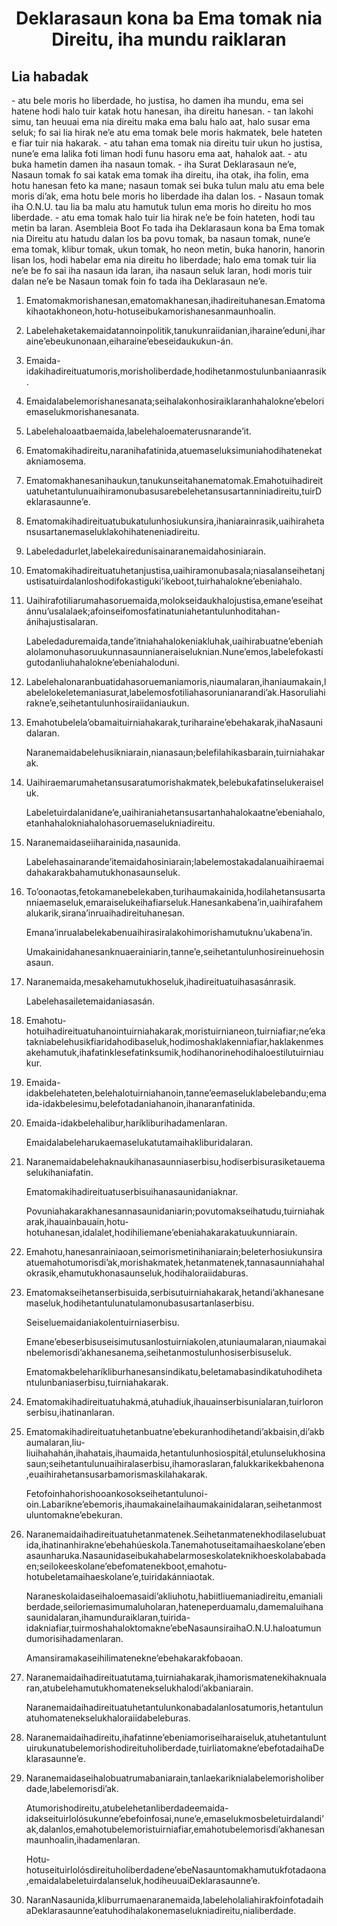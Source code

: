 <h1 align='center'>Deklarasaun kona ba Ema tomak nia Direitu, iha mundu raiklaran</h1>
<h2>Lia habadak</h2>
<p>- atu bele moris ho liberdade, ho justisa, ho damen iha mundu, ema sei hatene hodi halo tuir katak hotu hanesan, iha direitu hanesan.
- tan lakohi simu, tan heuuai ema nia direitu maka ema balu halo aat, halo susar ema seluk; fo sai lia hirak ne’e atu ema tomak bele moris hakmatek, bele hateten e fiar tuir nia hakarak.
- atu tahan ema tomak nia direitu tuir ukun ho justisa, nune’e ema lalika foti liman hodi funu hasoru ema aat, hahalok aat.
- atu buka hametin damen iha nasaun tomak.
- iha Surat Deklarasaun ne’e, Nasaun tomak fo sai katak ema tomak iha direitu, iha otak, iha folin, ema hotu hanesan feto ka mane; nasaun tomak sei buka tulun malu atu ema bele moris di’ak, ema hotu bele moris ho liberdade iha dalan los.
- Nasaun tomak iha O.N.U. tau lia ba malu atu hamutuk tulun ema moris ho direitu ho mos liberdade.
- atu ema tomak halo tuir lia hirak ne’e be foin hateten, hodi tau metin ba laran.
Asembleia Boot
Fo tada iha Deklarasaun kona ba Ema tomak nia Direitu atu hatudu dalan los ba povu tomak, ba nasaun tomak, nune’e ema tomak, klibur tomak, ukun tomak, ho neon metin, buka hanorin, hanorin lisan los, hodi habelar ema nia direitu ho liberdade; halo ema tomak tuir lia ne’e be fo sai iha nasaun ida laran, iha nasaun seluk laran, hodi moris tuir dalan ne’e be Nasaun tomak foin fo tada iha Deklarasaun ne’e.</p>
<ol>
  <li>
    <p>Ematomakmorishanesan,ematomakhanesan,ihadireituhanesan.Ematomakihaotakhoneon,hotu-hotuseibukamorishanesanmaunhoalin.</p>
  </li>
  <li>
    <p>Labelehaketakemaidatannoinpolitik,tanukunraiidanian,iharaine’eduni,iharaine’ebeukunonaan,eiharaine’ebeseidaukukun-án.</p>
  </li>
  <li>
    <p>Emaida-idakihadireituatumoris,morisholiberdade,hodihetanmostulunbaniaanrasik.</p>
  </li>
  <li>
    <p>Emaidalabelemorishanesanata;seihalakonhosiraiklaranhahalokne’ebeloriemaselukmorishanesanata.</p>
  </li>
  <li>
    <p>Labelehaloaatbaemaida,labelehaloematerusnarande’it.</p>
  </li>
  <li>
    <p>Ematomakihadireitu,naranihafatinida,atuemaseluksimuniahodihatenekatakniamosema.</p>
  </li>
  <li>
    <p>Ematomakhanesanihaukun,tanukunseitahanematomak.Emahotuihadireituatuhetantulunuaihiramonubasusarebelehetansusartanniniadireitu,tuirDeklarasaunne’e.</p>
  </li>
  <li>
    <p>Ematomakihadireituatubukatulunhosiukunsira,ihaniarainrasik,uaihirahetansusartanemaseluklakohihateneniadireitu.</p>
  </li>
  <li>
    <p>Labeledadurlet,labelekairedunisainaranemaidahosiniarain.</p>
  </li>
  <li>
    <p>Ematomakihadireituatuhetanjustisa,uaihiramonubasala;niasalanseihetanjustisatuirdalanloshodifokastiguki’ikeboot,tuirhahalokne’ebeniahalo.</p>
  </li>
  <li>
    <p>Uaihirafotiliarumahasoruemaida,molokseidaukhalojustisa,emane’eseihatánnu’usalalaek;afoinseifomosfatinatuniahetantulunhoditahan-ánihajustisalaran.</p>
    <p>Labeledaduremaida,tande’itniahahalokeniakluhak,uaihirabuatne’ebeniahalolamonuhasoruukunnasaunnianeraiseluknian.Nune’emos,labelefokastigutodanliuhahalokne’ebeniahaloduni.</p>
  </li>
  <li>
    <p>Labelehalonaranbuatidahasoruemaniamoris,niaumalaran,ihaniaumakain,labelelokeletemaniasurat,labelemosfotiliahasorunianarandi’ak.Hasoruliahirakne’e,seihetantulunhosiraiidaniaukun.</p>
  </li>
  <li>
    <p>Emahotubelela’obamaituirniahakarak,turiharaine’ebehakarak,ihaNasaunidalaran.</p>
    <p>Naranemaidabelehusikniarain,nianasaun;belefilahikasbarain,tuirniahakarak.</p>
  </li>
  <li>
    <p>Uaihiraemarumahetansusaratumorishakmatek,belebukafatinselukeraiseluk.</p>
    <p>Labeletuirdalanidane’e,uaihiraniahetansusartanhahalokaatne’ebeniahalo,etanhahalokniahalohasoruemaselukniadireitu.</p>
  </li>
  <li>
    <p>Naranemaidaseiiharainida,nasaunida.</p>
    <p>Labelehasainarande’itemaidahosiniarain;labelemostakadalanuaihiraemaidahakarakbahamutukhonasaunseluk.</p>
  </li>
  <li>
    <p>To’oonaotas,fetokamanebelekaben,turihaumakainida,hodilahetansusartanniaemaseluk,emaraiselukeihafiarseluk.Hanesankabena’in,uaihirafahemalukarik,sirana’inruaihadireituhanesan.</p>
    <p>Emana’inrualabelekabenuaihirasiralakohimorishamutuknu’ukabena’in.</p>
    <p>Umakainidahanesanknuaerainiarin,tanne’e,seihetantulunhosireinuehosinasaun.</p>
  </li>
  <li>
    <p>Naranemaida,mesakehamutukhoseluk,ihadireituatuihasasánrasik.</p>
    <p>Labelehasailetemaidaniasasán.</p>
  </li>
  <li>
    <p>Emahotu-hotuihadireituatuhanointuirniahakarak,moristuirnianeon,tuirniafiar;ne’ekatakniabelehusikfiaridahodibaseluk,hodimoshaklakenniafiar,haklakenmesakehamutuk,ihafatinklesefatinksumik,hodihanorinehodihaloestilutuirniaukur.</p>
  </li>
  <li>
    <p>Emaida-idakbelehateten,belehalotuirniahanoin,tanne’eemaseluklabelebandu;emaida-idakbelesimu,belefotadaniahanoin,ihanaranfatinida.</p>
  </li>
  <li>
    <p>Emaida-idakbelehalibur,haríkliburihadamenlaran.</p>
    <p>Emaidalabeleharukaemaselukatutamaihakliburidalaran.</p>
  </li>
  <li>
    <p>Naranemaidabelehaknaukihanasaunniaserbisu,hodiserbisurasiketauemaselukihaniafatin.</p>
    <p>Ematomakihadireituatuserbisuihanasaunidaniaknar.</p>
    <p>Povuniahakarakhanesannasaunidaniarin;povutomakseihatudu,tuirniahakarak,ihauainbauain,hotu-hotuhanesan,idalalet,hodihiliemane’ebeniahakarakatuukunniarain.</p>
  </li>
  <li>
    <p>Emahotu,hanesanrainiaoan,seimorismetinihaniarain;beleterhosiukunsiraatuemahotumorisdi’ak,morishakmatek,hetanmatenek,tannasaunniahahalokrasik,ehamutukhonasaunseluk,hodihaloraiidaburas.</p>
  </li>
  <li>
    <p>Ematomakseihetanserbisuida,serbisutuirniahakarak,hetandi’akhanesanemaseluk,hodihetantulunatulamonubasusartanlaserbisu.</p>
    <p>Seiseluemaidaniakolentuirniaserbisu.</p>
    <p>Emane’ebeserbisuseisimutusanlostuirniakolen,atuniaumalaran,niaumakainbelemorisdi’akhanesanema,seihetanmostulunhosiserbisuseluk.</p>
    <p>Ematomakbeleharíkliburhanesansindikatu,beletamabasindikatuhodihetantulunbaniaserbisu,tuirniahakarak.</p>
  </li>
  <li>
    <p>Ematomakihadireituatuhakmá,atuhadiuk,ihauainserbisunialaran,tuirloronserbisu,ihatinanlaran.</p>
  </li>
  <li>
    <p>Ematomakihadireituatuhetanbuatne’ebekuranhodihetandi’akbaisin,di’akbaumalaran,liu-liuihahahán,ihahatais,ihaumaida,hetantulunhosiospitál,etulunselukhosinasaun;seihetantulunuaihiralaserbisu,ihamoraslaran,falukkarikekbahenona,euaihirahetansusarbamorismaskilahakarak.</p>
    <p>Fetofoinhahorishooankosokseihetantulunoi-oin.Labarikne’ebemoris,ihaumakainelaihaumakainidalaran,seihetanmostuluntomakne’ebekuran.</p>
  </li>
  <li>
    <p>Naranemaidaihadireituatuhetanmatenek.Seihetanmatenekhodilaselubuatida,ihatinanhirakne’ebehahúeskola.Tanemahotuseitamaihaeskolane’ebenasaunharuka.Nasaunidaseibukahabelarmoseskolateknikhoeskolababadaen;seilokeeskolane’ebefomatenekboot,emahotu-hotubeletamaihaeskolane’e,tuiridakánniaotak.</p>
    <p>Naraneskolaidaseihaloemasaidi’akliuhotu,habiitliuemaniadireitu,emanialiberdade,seiloriemasimumaluholaran,hateneperduamalu,damemaluihanasaunidalaran,ihamunduraiklaran,tuirida-idakniafiar,tuirmoshahaloktomakne’ebeNasaunsiraihaO.N.U.haloatumundumorisihadamenlaran.</p>
    <p>Amansiramakaseihilimatenekne’ebehakarakfobaoan.</p>
  </li>
  <li>
    <p>Naranemaidaihadireituatutama,tuirniahakarak,ihamorismatenekihaknualaran,atubelehamutukhomatenekselukhalodi’akbaniarain.</p>
    <p>Naranemaidaihadireituatuhetantulunkonabadalanlosatumoris,hetantulunatuhomatenekselukhaloraiidabeleburas.</p>
  </li>
  <li>
    <p>Naranemaidaihadireitu,ihafatinne’ebeniamoriseiharaiseluk,atuhetantuluntuirukunatubelemorishodireituholiberdade,tuirliatomakne’ebefotadaihaDeklarasaunne’e.</p>
  </li>
  <li>
    <p>Naranemaidaseihalobuatrumabaniarain,tanlaekariknialabelemorisholiberdade,labelemorisdi’ak.</p>
    <p>Atumorishodireitu,atubelehetanliberdadeemaida-idakseituirlolósukunne’ebefoinfosai,nune’e,emaselukmosbeletuirdalandi’ak,dalanlos,emahotubelemoristuirniafiar,emahotubelemorisdi’akhanesanmaunhoalin,ihadamenlaran.</p>
    <p>Hotu-hotuseituirlolósdireituholiberdadene’ebeNasauntomakhamutukfotadaona,emaidalabeletuirdalanseluk,hodiheuuaiDeklarasaunne’e.</p>
  </li>
  <li>
    <p>NaranNasaunida,kliburrumaenaranemaida,labeleholaliahirakfoinfotadaihaDeklarasaunne’eatuhodihalakonemaselukniadireitu,nialiberdade.</p>
  </li>
</ol>